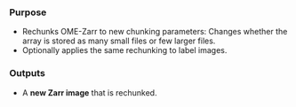 ### Purpose
- Rechunks OME-Zarr to new chunking parameters: Changes whether the array is stored as many small files or few larger files.
- Optionally applies the same rechunking to label images.

### Outputs
- A **new Zarr image** that is rechunked.
